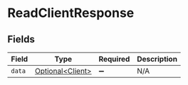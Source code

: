 # ReadClientResponse


## Fields

| Field                                              | Type                                               | Required                                           | Description                                        |
| -------------------------------------------------- | -------------------------------------------------- | -------------------------------------------------- | -------------------------------------------------- |
| `data`                                             | [Optional\<Client>](../../models/shared/Client.md) | :heavy_minus_sign:                                 | N/A                                                |